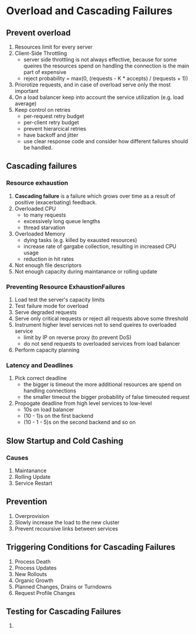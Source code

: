 # Overload and Cascading Failures

## Prevent overload
1. Resources limit for every server
1. Client-Side Throttling
    * server side throttling is not always effective, because for some queires the resources spend on handling the connection is the main part of expensive
    * reject probability = max(0, (requests - K * accepts) / (requests + 1))
1. Priorotize requests, and in case of overload serve only the most important
1. On a load balancer keep into account the service utilization (e.g. load average)
1. Keep control on retries
    * per-request retry budget
    * per-client retry budget
    * prevent hierarcical retries
    * have backoff and jitter
    * use clear response code and consider how different failures should be handled.

## Cascading failures
### Resource exhaustion
1. **Cascading failure** is a failure which grows over time as a result of positive (exacerbating) feedback.
1. Overloaded CPU
    * to many requests
    * excessively long queue lengths
    * thread starvation
1. Overloaded Memory
    * dying tasks (e.g. killed by exausted resources)
    * increase rate of gargabe collection, resulting in increased CPU usage
    * reduction in hit rates
1. Not enough file descriptors
1. Not enough capacity during maintanance or rolling update

### Preventing Resource ExhaustionFailures
1. Load test the server's capacity limits
1. Test failure mode for overload
1. Serve degraded requests
1. Serve only critical requests or reject all requests above some threshold
1. Instrument higher level services not to send queires to overloaded service
    * limit by IP on reverse proxy (to prevent DoS)
    * do not send requests to overloaded services from load balancer
1. Perform capacity planning

### Latency and Deadlines
1. Pick correct deadline
    * the bigger is timeout the more additional resources are spend on handling connections
    * the smaller timeout the bigger probability of false timeouted request
1. Propogate deadline from high level services to low-level
    * 10s on load balancer
    * (10 - 1)s on the first backend
    * (10 - 1 - 5)s on the second backend and so on

## Slow Startup and Cold Cashing
### Causes
1. Maintanance
1. Rolling Update
1. Service Restart

## Prevention
1. Overprovision
1. Slowly increase the load to the new cluster
1. Prevent recoursive links between services

## Triggering Conditions for Cascading Failures
1. Process Death
1. Process Updates
1. New Rollouts
1. Organic Growth
1. Planned Changes, Drains or Turndowns
1. Request Profile Changes

## Testing for Cascading Failures
1.

